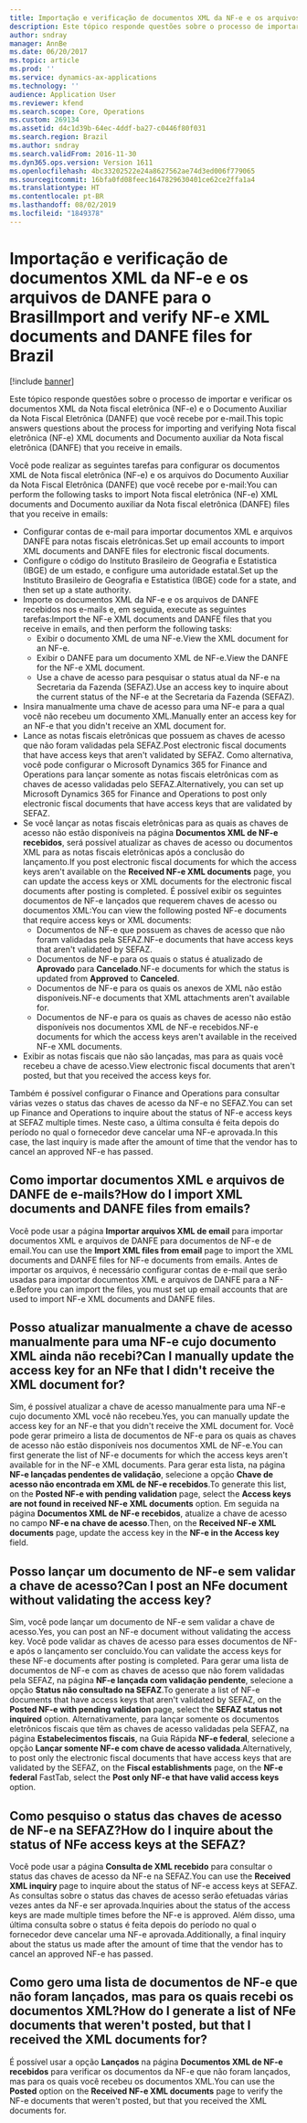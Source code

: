 ```yaml
---
title: Importação e verificação de documentos XML da NF-e e os arquivos de DANFE para o Brasil
description: Este tópico responde questões sobre o processo de importar e verificar os documentos XML da Nota fiscal eletrônica (NF-e) e o Documento Auxiliar da Nota Fiscal Eletrônica (DANFE) que você recebe por e-mail.
author: sndray
manager: AnnBe
ms.date: 06/20/2017
ms.topic: article
ms.prod: ''
ms.service: dynamics-ax-applications
ms.technology: ''
audience: Application User
ms.reviewer: kfend
ms.search.scope: Core, Operations
ms.custom: 269134
ms.assetid: d4c1d39b-64ec-4ddf-ba27-c0446f80f031
ms.search.region: Brazil
ms.author: sndray
ms.search.validFrom: 2016-11-30
ms.dyn365.ops.version: Version 1611
ms.openlocfilehash: 4bc33202522e24a8627562ae74d3ed006f779065
ms.sourcegitcommit: 16bfa0fd08feec1647829630401ce62ce2ffa1a4
ms.translationtype: HT
ms.contentlocale: pt-BR
ms.lasthandoff: 08/02/2019
ms.locfileid: "1849378"
---
```

# <a name="import-and-verify-nf-e-xml-documents-and-danfe-files-for-brazil"></a><span data-ttu-id="8c80d-103">Importação e verificação de documentos XML da NF-e e os arquivos de DANFE para o Brasil</span><span class="sxs-lookup"><span data-stu-id="8c80d-103">Import and verify NF-e XML documents and DANFE files for Brazil</span></span>

[!include [banner](../includes/banner.md)]

<span data-ttu-id="8c80d-104">Este tópico responde questões sobre o processo de importar e verificar os documentos XML da Nota fiscal eletrônica (NF-e) e o Documento Auxiliar da Nota Fiscal Eletrônica (DANFE) que você recebe por e-mail.</span><span class="sxs-lookup"><span data-stu-id="8c80d-104">This topic answers questions about the process for importing and verifying Nota fiscal eletrônica (NF-e) XML documents and Documento auxiliar da Nota fiscal eletrônica (DANFE) that you receive in emails.</span></span>

<span data-ttu-id="8c80d-105">Você pode realizar as seguintes tarefas para configurar os documentos XML de Nota fiscal eletrônica (NF-e) e os arquivos do Documento Auxiliar da Nota Fiscal Eletrônica (DANFE) que você recebe por e-mail:</span><span class="sxs-lookup"><span data-stu-id="8c80d-105">You can perform the following tasks to import Nota fiscal eletrônica (NF-e) XML documents and Documento auxiliar da Nota fiscal eletrônica (DANFE) files that you receive in emails:</span></span>

-   <span data-ttu-id="8c80d-106">Configurar contas de e-mail para importar documentos XML e arquivos DANFE para notas fiscais eletrônicas.</span><span class="sxs-lookup"><span data-stu-id="8c80d-106">Set up email accounts to import XML documents and DANFE files for electronic fiscal documents.</span></span>
-   <span data-ttu-id="8c80d-107">Configure o código do Instituto Brasileiro de Geografia e Estatistica (IBGE) de um estado, e configure uma autoridade estatal.</span><span class="sxs-lookup"><span data-stu-id="8c80d-107">Set up the Instituto Brasileiro de Geografia e Estatistica (IBGE) code for a state, and then set up a state authority.</span></span>
-   <span data-ttu-id="8c80d-108">Importe os documentos XML da NF-e e os arquivos de DANFE recebidos nos e-mails e, em seguida, execute as seguintes tarefas:</span><span class="sxs-lookup"><span data-stu-id="8c80d-108">Import the NF-e XML documents and DANFE files that you receive in emails, and then perform the following tasks:</span></span>
    -   <span data-ttu-id="8c80d-109">Exibir o documento XML de uma NF-e.</span><span class="sxs-lookup"><span data-stu-id="8c80d-109">View the XML document for an NF-e.</span></span>
    -   <span data-ttu-id="8c80d-110">Exibir o DANFE para um documento XML de NF-e.</span><span class="sxs-lookup"><span data-stu-id="8c80d-110">View the DANFE for the NF-e XML document.</span></span>
    -   <span data-ttu-id="8c80d-111">Use a chave de acesso para pesquisar o status atual da NF-e na Secretaria da Fazenda (SEFAZ).</span><span class="sxs-lookup"><span data-stu-id="8c80d-111">Use an access key to inquire about the current status of the NF-e at the Secretaria da Fazenda (SEFAZ).</span></span>
-   <span data-ttu-id="8c80d-112">Insira manualmente uma chave de acesso para uma NF-e para a qual você não recebeu um documento XML.</span><span class="sxs-lookup"><span data-stu-id="8c80d-112">Manually enter an access key for an NF-e that you didn't receive an XML document for.</span></span>
-   <span data-ttu-id="8c80d-113">Lance as notas fiscais eletrônicas que possuem as chaves de acesso que não foram validadas pela SEFAZ.</span><span class="sxs-lookup"><span data-stu-id="8c80d-113">Post electronic fiscal documents that have access keys that aren't validated by SEFAZ.</span></span> <span data-ttu-id="8c80d-114">Como alternativa, você pode configurar o Microsoft Dynamics 365 for Finance and Operations para lançar somente as notas fiscais eletrônicas com as chaves de acesso validadas pelo SEFAZ.</span><span class="sxs-lookup"><span data-stu-id="8c80d-114">Alternatively, you can set up Microsoft Dynamics 365 for Finance and Operations to post only electronic fiscal documents that have access keys that are validated by SEFAZ.</span></span>
-   <span data-ttu-id="8c80d-115">Se você lançar as notas fiscais eletrônicas para as quais as chaves de acesso não estão disponíveis na página **Documentos XML de NF-e recebidos**, será possível atualizar as chaves de acesso ou documentos XML para as notas fiscais eletrônicas após a conclusão do lançamento.</span><span class="sxs-lookup"><span data-stu-id="8c80d-115">If you post electronic fiscal documents for which the access keys aren't available on the **Received NF-e XML documents** page, you can update the access keys or XML documents for the electronic fiscal documents after posting is completed.</span></span> <span data-ttu-id="8c80d-116">É possível exibir os seguintes documentos de NF-e lançados que requerem chaves de acesso ou documentos XML:</span><span class="sxs-lookup"><span data-stu-id="8c80d-116">You can view the following posted NF-e documents that require access keys or XML documents:</span></span>
    -   <span data-ttu-id="8c80d-117">Documentos de NF-e que possuem as chaves de acesso que não foram validadas pela SEFAZ.</span><span class="sxs-lookup"><span data-stu-id="8c80d-117">NF-e documents that have access keys that aren't validated by SEFAZ.</span></span>
    -   <span data-ttu-id="8c80d-118">Documentos de NF-e para os quais o status é atualizado de **Aprovado** para **Cancelado**.</span><span class="sxs-lookup"><span data-stu-id="8c80d-118">NF-e documents for which the status is updated from **Approved** to **Canceled**.</span></span>
    -   <span data-ttu-id="8c80d-119">Documentos de NF-e para os quais os anexos de XML não estão disponíveis.</span><span class="sxs-lookup"><span data-stu-id="8c80d-119">NF-e documents that XML attachments aren't available for.</span></span>
    -   <span data-ttu-id="8c80d-120">Documentos de NF-e para os quais as chaves de acesso não estão disponíveis nos documentos XML de NF-e recebidos.</span><span class="sxs-lookup"><span data-stu-id="8c80d-120">NF-e documents for which the access keys aren't available in the received NF-e XML documents.</span></span>
-   <span data-ttu-id="8c80d-121">Exibir as notas fiscais que não são lançadas, mas para as quais você recebeu a chave de acesso.</span><span class="sxs-lookup"><span data-stu-id="8c80d-121">View electronic fiscal documents that aren't posted, but that you received the access keys for.</span></span>

<span data-ttu-id="8c80d-122">Também é possível configurar o Finance and Operations para consultar várias vezes o status das chaves de acesso da NF-e no SEFAZ.</span><span class="sxs-lookup"><span data-stu-id="8c80d-122">You can set up Finance and Operations to inquire about the status of NF-e access keys at SEFAZ multiple times.</span></span> <span data-ttu-id="8c80d-123">Neste caso, a última consulta é feita depois do período no qual o fornecedor deve cancelar uma NF-e aprovada.</span><span class="sxs-lookup"><span data-stu-id="8c80d-123">In this case, the last inquiry is made after the amount of time that the vendor has to cancel an approved NF-e has passed.</span></span>

## <a name="how-do-i-import-xml-documents-and-danfe-files-from-emails"></a><span data-ttu-id="8c80d-124">Como importar documentos XML e arquivos de DANFE de e-mails?</span><span class="sxs-lookup"><span data-stu-id="8c80d-124">How do I import XML documents and DANFE files from emails?</span></span>
<span data-ttu-id="8c80d-125">Você pode usar a página **Importar arquivos XML de email** para importar documentos XML e arquivos de DANFE para documentos de NF-e de email.</span><span class="sxs-lookup"><span data-stu-id="8c80d-125">You can use the **Import XML files from email** page to import the XML documents and DANFE files for NF-e documents from emails.</span></span> <span data-ttu-id="8c80d-126">Antes de importar os arquivos, é necessário configurar contas de e-mail que serão usadas para importar documentos XML e arquivos de DANFE para a NF-e.</span><span class="sxs-lookup"><span data-stu-id="8c80d-126">Before you can import the files, you must set up email accounts that are used to import NF-e XML documents and DANFE files.</span></span>

## <a name="can-i-manually-update-the-access-key-for-an-nfe-that-i-didnt-receive-the-xml-document-for"></a><span data-ttu-id="8c80d-127">Posso atualizar manualmente a chave de acesso manualmente para uma NF-e cujo documento XML ainda não recebi?</span><span class="sxs-lookup"><span data-stu-id="8c80d-127">Can I manually update the access key for an NFe that I didn't receive the XML document for?</span></span>
<span data-ttu-id="8c80d-128">Sim, é possível atualizar a chave de acesso manualmente para uma NF-e cujo documento XML você não recebeu.</span><span class="sxs-lookup"><span data-stu-id="8c80d-128">Yes, you can manually update the access key for an NF-e that you didn't receive the XML document for.</span></span> <span data-ttu-id="8c80d-129">Você pode gerar primeiro a lista de documentos de NF-e para os quais as chaves de acesso não estão disponíveis nos documentos XML de NF-e.</span><span class="sxs-lookup"><span data-stu-id="8c80d-129">You can first generate the list of NF-e documents for which the access keys aren't available for in the NF-e XML documents.</span></span> <span data-ttu-id="8c80d-130">Para gerar esta lista, na página **NF-e lançadas pendentes de validação**, selecione a opção **Chave de acesso não encontrada em XML de NF-e recebidos**.</span><span class="sxs-lookup"><span data-stu-id="8c80d-130">To generate this list, on the **Posted NF-e with pending validation** page, select the **Access keys are not found in received NF-e XML documents** option.</span></span> <span data-ttu-id="8c80d-131">Em seguida na página **Documentos XML de NF-e recebidos**, atualize a chave de acesso no campo **NF-e na chave de acesso**.</span><span class="sxs-lookup"><span data-stu-id="8c80d-131">Then, on the **Received NF-e XML documents** page, update the access key in the **NF-e in the Access key** field.</span></span>

## <a name="can-i-post-an-nfe-document-without-validating-the-access-key"></a><span data-ttu-id="8c80d-132">Posso lançar um documento de NF-e sem validar a chave de acesso?</span><span class="sxs-lookup"><span data-stu-id="8c80d-132">Can I post an NFe document without validating the access key?</span></span>
<span data-ttu-id="8c80d-133">Sim, você pode lançar um documento de NF-e sem validar a chave de acesso.</span><span class="sxs-lookup"><span data-stu-id="8c80d-133">Yes, you can post an NF-e document without validating the access key.</span></span> <span data-ttu-id="8c80d-134">Você pode validar as chaves de acesso para esses documentos de NF-e após o lançamento ser concluído.</span><span class="sxs-lookup"><span data-stu-id="8c80d-134">You can validate the access keys for these NF-e documents after posting is completed.</span></span> <span data-ttu-id="8c80d-135">Para gerar uma lista de documentos de NF-e com as chaves de acesso que não forem validadas pela SEFAZ, na página **NF-e lançada com validação pendente**, selecione a opção **Status não consultado na SEFAZ**.</span><span class="sxs-lookup"><span data-stu-id="8c80d-135">To generate a list of NF-e documents that have access keys that aren't validated by SEFAZ, on the **Posted NF-e with pending validation** page, select the **SEFAZ status not inquired** option.</span></span> <span data-ttu-id="8c80d-136">Alternativamente, para lançar somente os documentos eletrônicos fiscais que têm as chaves de acesso validadas pela SEFAZ, na página **Estabelecimentos fiscais**, na Guia Rápida **NF-e federal**, selecione a opção **Lançar somente NF-e com chave de acesso validada**.</span><span class="sxs-lookup"><span data-stu-id="8c80d-136">Alternatively, to post only the electronic fiscal documents that have access keys that are validated by the SEFAZ, on the **Fiscal establishments** page, on the **NF-e federal** FastTab, select the **Post only NF-e that have valid access keys** option.</span></span>

## <a name="how-do-i-inquire-about-the-status-of-nfe-access-keys-at-the-sefaz"></a><span data-ttu-id="8c80d-137">Como pesquiso o status das chaves de acesso de NF-e na SEFAZ?</span><span class="sxs-lookup"><span data-stu-id="8c80d-137">How do I inquire about the status of NFe access keys at the SEFAZ?</span></span>
<span data-ttu-id="8c80d-138">Você pode usar a página **Consulta de XML recebido** para consultar o status das chaves de acesso da NF-e na SEFAZ.</span><span class="sxs-lookup"><span data-stu-id="8c80d-138">You can use the **Received XML inquiry** page to inquire about the status of NF-e access keys at SEFAZ.</span></span> <span data-ttu-id="8c80d-139">As consultas sobre o status das chaves de acesso serão efetuadas várias vezes antes da NF-e ser aprovada.</span><span class="sxs-lookup"><span data-stu-id="8c80d-139">Inquiries about the status of the access keys are made multiple times before the NF-e is approved.</span></span> <span data-ttu-id="8c80d-140">Além disso, uma última consulta sobre o status é feita depois do período no qual o fornecedor deve cancelar uma NF-e aprovada.</span><span class="sxs-lookup"><span data-stu-id="8c80d-140">Additionally, a final inquiry about the status us made after the amount of time that the vendor has to cancel an approved NF-e has passed.</span></span>

## <a name="how-do-i-generate-a-list-of-nfe-documents-that-werent-posted-but-that-i-received-the-xml-documents-for"></a><span data-ttu-id="8c80d-141">Como gero uma lista de documentos de NF-e que não foram lançados, mas para os quais recebi os documentos XML?</span><span class="sxs-lookup"><span data-stu-id="8c80d-141">How do I generate a list of NFe documents that weren't posted, but that I received the XML documents for?</span></span>
<span data-ttu-id="8c80d-142">É possível usar a opção **Lançados** na página **Documentos XML de NF-e recebidos** para verificar os documentos da NF-e que não foram lançados, mas para os quais você recebeu os documentos XML.</span><span class="sxs-lookup"><span data-stu-id="8c80d-142">You can use the **Posted** option on the **Received NF-e XML documents** page to verify the NF-e documents that weren't posted, but that you received the XML documents for.</span></span>



